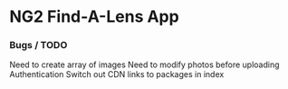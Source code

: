 # NG2 Find-A-Lens App

### Bugs / TODO
Need to create array of images
Need to modify photos before uploading
Authentication
Switch out CDN links to packages in index